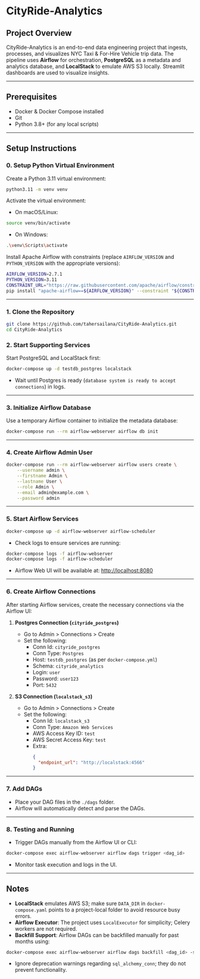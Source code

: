 # CityRide-Analytics

## Project Overview
CityRide-Analytics is an end-to-end data engineering project that ingests, processes, and visualizes NYC Taxi & For-Hire Vehicle trip data. The pipeline uses **Airflow** for orchestration, **PostgreSQL** as a metadata and analytics database, and **LocalStack** to emulate AWS S3 locally. Streamlit dashboards are used to visualize insights.

---

## Prerequisites
- Docker & Docker Compose installed
- Git
- Python 3.8+ (for any local scripts)

---

## Setup Instructions

### 0. Setup Python Virtual Environment
Create a Python 3.11 virtual environment:

```bash
python3.11 -m venv venv
```

Activate the virtual environment:

- On macOS/Linux:

```bash
source venv/bin/activate
```

- On Windows:

```bash
.\venv\Scripts\activate
```

Install Apache Airflow with constraints (replace `AIRFLOW_VERSION` and `PYTHON_VERSION` with the appropriate versions):

```bash
AIRFLOW_VERSION=2.7.1
PYTHON_VERSION=3.11
CONSTRAINT_URL="https://raw.githubusercontent.com/apache/airflow/constraints-${AIRFLOW_VERSION}/constraints-${PYTHON_VERSION}.txt"
pip install "apache-airflow==${AIRFLOW_VERSION}" --constraint "${CONSTRAINT_URL}"
```

---

### 1. Clone the Repository
```bash
git clone https://github.com/tahersailana/CityRide-Analytics.git
cd CityRide-Analytics
```

### 2. Start Supporting Services
Start PostgreSQL and LocalStack first:

```bash
docker-compose up -d testdb_postgres localstack
```

- Wait until Postgres is ready (`database system is ready to accept connections`) in logs.

---

### 3. Initialize Airflow Database
Use a temporary Airflow container to initialize the metadata database:

```bash
docker-compose run --rm airflow-webserver airflow db init
```

---

### 4. Create Airflow Admin User
```bash
docker-compose run --rm airflow-webserver airflow users create \
    --username admin \
    --firstname Admin \
    --lastname User \
    --role Admin \
    --email admin@example.com \
    --password admin
```

---

### 5. Start Airflow Services
```bash
docker-compose up -d airflow-webserver airflow-scheduler
```

- Check logs to ensure services are running:

```bash
docker-compose logs -f airflow-webserver
docker-compose logs -f airflow-scheduler
```

- Airflow Web UI will be available at: [http://localhost:8080](http://localhost:8080)

---

### 6. Create Airflow Connections
After starting Airflow services, create the necessary connections via the Airflow UI:

1. **Postgres Connection (`cityride_postgres`)**  
   - Go to Admin > Connections > Create  
   - Set the following:
     - Conn Id: `cityride_postgres`
     - Conn Type: `Postgres`
     - Host: `testdb_postgres` (as per `docker-compose.yml`)
     - Schema: `cityride_analytics`
     - Login: `user`
     - Password: `user123`
     - Port: `5432`

2. **S3 Connection (`localstack_s3`)**  
   - Go to Admin > Connections > Create  
   - Set the following:
     - Conn Id: `localstack_s3`
     - Conn Type: `Amazon Web Services`
     - AWS Access Key ID: `test`
     - AWS Secret Access Key: `test`
     - Extra:  
       ```json
       {
         "endpoint_url": "http://localstack:4566"
       }
       ```

---

### 7. Add DAGs
- Place your DAG files in the `./dags` folder.
- Airflow will automatically detect and parse the DAGs.

---

### 8. Testing and Running
- Trigger DAGs manually from the Airflow UI or CLI:

```bash
docker-compose exec airflow-webserver airflow dags trigger <dag_id>
```

- Monitor task execution and logs in the UI.

---

## Notes
- **LocalStack** emulates AWS S3; make sure `DATA_DIR` in `docker-compose.yaml` points to a project-local folder to avoid resource busy errors.
- **Airflow Executor**: The project uses `LocalExecutor` for simplicity; Celery workers are not required.
- **Backfill Support**: Airflow DAGs can be backfilled manually for past months using:

```bash
docker-compose exec airflow-webserver airflow dags backfill <dag_id> -s <start_date> -e <end_date>
```

- Ignore deprecation warnings regarding `sql_alchemy_conn`; they do not prevent functionality.

